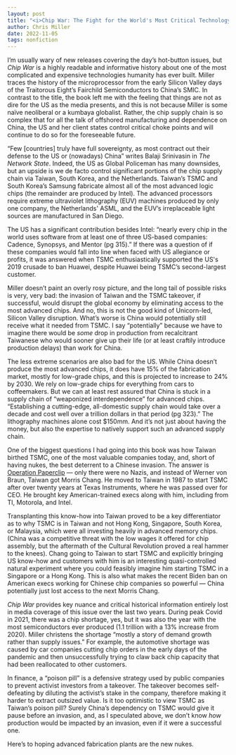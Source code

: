 ```yaml
---
layout: post
title: "<i>Chip War: The Fight for the World's Most Critical Technology</i> (2022)"
author: Chris Miller
date: 2022-11-05
tags: nonfiction
---
```


I’m usually wary of new releases covering the day’s hot-button issues, but _Chip War_ is a highly readable and informative history about one of the most complicated and expensive technologies humanity has ever built. Miller traces the history of the microprocessor from the early Silicon Valley days of the Traitorous Eight’s Fairchild Semiconductors to China’s SMIC. In contrast to the title, the book left me with the feeling that things are not as dire for the US as the media presents, and this is not because Miller is some naïve neoliberal or a kumbaya globalist. Rather, the chip supply chain is so complex that for all the talk of offshored manufacturing and dependence on China, the US and her client states control critical choke points and will continue to do so for the foreseeable future.

“Few [countries] truly have full sovereignty, as most contract out their defense to the US or (nowadays) China” writes Balaji Srinivasin in _The Network State_. Indeed, the US as Global Policeman has many downsides, but an upside is we de facto control significant portions of the chip supply chain via Taiwan, South Korea, and the Netherlands. Taiwan’s TSMC and South Korea’s Samsung fabricate almost all of the most advanced logic chips (the remainder are produced by Intel). The advanced processors require extreme ultraviolet lithography (EUV) machines produced by only one company, the Netherlands' ASML, and the EUV’s irreplaceable light sources are manufactured in San Diego.

The US has a significant contribution besides Intel: “nearly every chip in the world uses software from at least one of three US-based companies: Cadence, Synopsys, and Mentor (pg 315).” If there was a question of if these companies would fall into line when faced with US allegiance or profits, it was answered when TSMC enthusiastically supported the US's 2019 crusade to ban Huawei, despite Huawei being TSMC’s second-largest customer.

Miller doesn’t paint an overly rosy picture, and the long tail of possible risks is very, very bad: the invasion of Taiwan and the TSMC takeover, if successful, would disrupt the global economy by eliminating access to the most advanced chips. And no, this is not the good kind of Unicorn-led, Silicon Valley disruption. What’s worse is China would potentially still receive what it needed from TSMC. I say “potentially” because we have to imagine there would be _some_ drop in production from recalcitrant Taiwanese who would sooner give up their life  (or at least craftily introduce production delays) than work for China.

The less extreme scenarios are also bad for the US. While China doesn’t produce the most advanced chips, it does have 15% of the fabrication market, mostly for low-grade chips, and this is projected to increase to 24% by 2030. We rely on low-grade chips for everything from cars to coffeemakers. But we can at least rest assured that China is stuck in a supply chain of “weaponized interdependence” for advanced chips. “Establishing a cutting-edge, all-domestic supply chain would take over a decade and cost well over a trillion dollars in that period (pg 323).” The lithography machines alone cost $150mm. And it’s not just about having the money, but also the expertise to natively support such an advanced supply chain.

One of the biggest questions I had going into this book was how Taiwan birthed TSMC, one of the most valuable companies today, and, short of having nukes, the best deterrent to a Chinese invasion. The answer is [Operation Paperclip](https://kinetic.reviews/posts/2022-10-18-taking-nazi-technology) — only there were no Nazis, and instead of Werner von Braun, Taiwan got Morris Chang. He moved to Taiwan in 1987 to start TSMC after over twenty years at Texas Instruments, where he was passed over for CEO. He brought key American-trained execs along with him, including from TI, Motorola, and Intel.

Transplanting this know-how into Taiwan proved to be a key differentiator as to why TSMC is in Taiwan and not Hong Kong, Singapore, South Korea, or Malaysia, which were all investing heavily in advanced memory chips. (China was a competitive threat with the low wages it offered for chip assembly, but the aftermath of the Cultural Revolution proved a real hammer to the knees). Chang going to Taiwan to start TSMC and explicitly bringing US know-how and customers with him is an interesting quasi-controlled natural experiment where you could feasibly imagine him starting TSMC in a Singapore or a Hong Kong. This is also what makes the recent Biden ban on American execs working for Chinese chip companies so powerful — China potentially just lost access to the next Morris Chang.

_Chip War_ provides key nuance and critical historical information entirely lost in media coverage of this issue over the last two years. During peak Covid in 2021, there was a chip shortage, yes, but it was also the year with the most semiconductors ever produced (1.1 trillion with a 13% increase from 2020). Miller christens the shortage “mostly a story of demand growth rather than supply issues.” For example, the automotive shortage was caused by car companies cutting chip orders in the early days of the pandemic and then unsuccessfully trying to claw back chip capacity that had been reallocated to other customers.

In finance, a “poison pill” is a defensive strategy used by public companies to prevent activist investors from a takeover. The takeover becomes self-defeating by diluting the activist’s stake in the company, therefore making it harder to extract outsized value. Is it too optimistic to view TSMC as Taiwan’s poison pill? Surely China’s dependency on TSMC would give it pause before an invasion, and, as I speculated above, we don’t know _how_ production would be impacted by an invasion, even if it were a successful one.

Here’s to hoping advanced fabrication plants are the new nukes.
